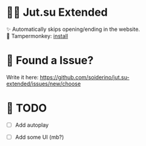 # 🐱‍👤 Jut.su Extended


✨ Automatically skips opening/ending in the website. <br>
🔗 Tampermonkey: [install](https://github.com/soiderino/jut.su-extended/raw/main/jutsu-extended.user.js)


# 🐛 Found a Issue?
Write it here: https://github.com/soiderino/jut.su-extended/issues/new/choose

# 📃 TODO
- [ ] Add autoplay
- [ ] Add some UI (mb?)

